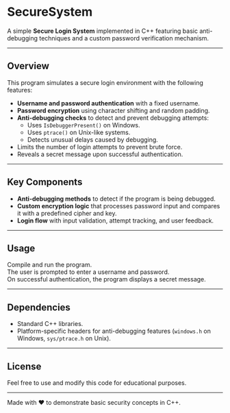 # SecureSystem

A simple **Secure Login System** implemented in C++ featuring basic anti-debugging techniques and a custom password verification mechanism.

---

## Overview

This program simulates a secure login environment with the following features:

- **Username and password authentication** with a fixed username.
- **Password encryption** using character shifting and random padding.
- **Anti-debugging checks** to detect and prevent debugging attempts:
  - Uses `IsDebuggerPresent()` on Windows.
  - Uses `ptrace()` on Unix-like systems.
  - Detects unusual delays caused by debugging.
- Limits the number of login attempts to prevent brute force.
- Reveals a secret message upon successful authentication.

---

## Key Components

- **Anti-debugging methods** to detect if the program is being debugged.
- **Custom encryption logic** that processes password input and compares it with a predefined cipher and key.
- **Login flow** with input validation, attempt tracking, and user feedback.

---

## Usage

Compile and run the program.  
The user is prompted to enter a username and password.  
On successful authentication, the program displays a secret message.

---

## Dependencies

- Standard C++ libraries.  
- Platform-specific headers for anti-debugging features (`windows.h` on Windows, `sys/ptrace.h` on Unix).

---

## License

Feel free to use and modify this code for educational purposes.

---

Made with ❤️ to demonstrate basic security concepts in C++.
